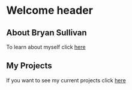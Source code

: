 # Welcome header
## About Bryan Sullivan
To learn about myself click [here](https://bsully505.github.io/AboutMe)

## My Projects
If you want to see my current projects click [here](https://bsully505.github.io/Projects)
